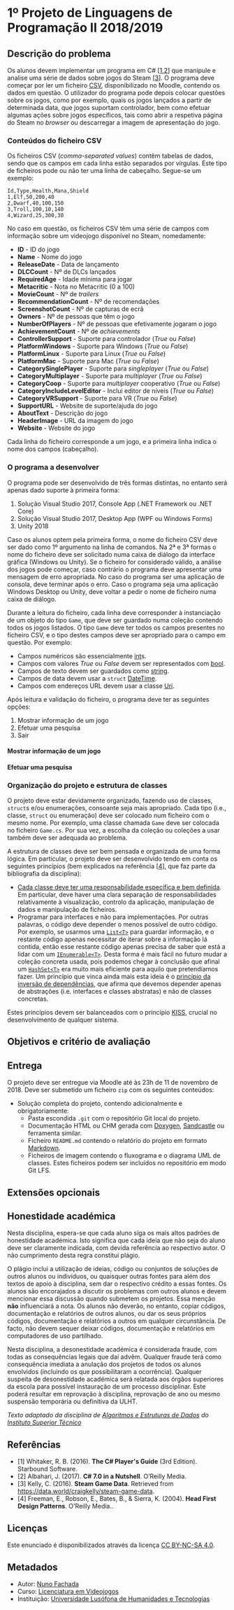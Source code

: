 <!--
1º Projeto de Linguagens de Programação II 2018/2019 (c) by Nuno Fachada

1º Projeto de Linguagens de Programação II 2018/2019 is licensed under a
Creative Commons Attribution-NonCommercial-ShareAlike 4.0 International License.

You should have received a copy of the license along with this
work. If not, see <http://creativecommons.org/licenses/by-nc-sa/4.0/>.
-->

# 1º Projeto de Linguagens de Programação II 2018/2019

## Descrição do problema

Os alunos devem implementar um programa em C# \[[1][ref1],[2][ref2]\] que
manipule e analise uma série de dados sobre jogos do Steam \[[3][ref3]\]. O
programa deve começar por ler um ficheiro [CSV][], disponibilizado no Moodle,
contendo os dados em questão. O utilizador do programa pode depois colocar
questões sobre os jogos, como por exemplo, quais os jogos lançados a partir de determinada data, que jogos suportam controlador, bem como efetuar algumas
ações sobre jogos específicos, tais como abrir a respetiva página do Steam no
*browser* ou descarregar a imagem de apresentação do jogo.

### Conteúdos do ficheiro CSV

Os ficheiros CSV (*comma-separated values*) contêm tabelas de dados, sendo que
os campos em cada linha estão separados por vírgulas. Este tipo de ficheiros
pode ou não ter uma linha de cabeçalho. Segue-se um exemplo:

```
Id,Type,Health,Mana,Shield
1,Elf,50,200,40
2,Dwarf,40,100,150
3,Troll,100,10,140
4,Wizard,25,300,30
```

No caso em questão, os ficheiros CSV têm uma série de campos com informação
sobre um videojogo disponível no Steam, nomedamente:

*   **ID** - ID do jogo
*   **Name** - Nome do jogo
*   **ReleaseDate** - Data de lançamento
*   **DLCCount** - Nº de DLCs lançados
*   **RequiredAge** - Idade mínima para jogar
*   **Metacritic** - Nota no Metacritic (0 a 100)
*   **MovieCount** - Nº de *trailers*
*   **RecommendationCount** - Nº de recomendações
*   **ScreenshotCount** - Nº de capturas de ecrã
*   **Owners** - Nº de pessoas que têm o jogo
*   **NumberOfPlayers** - Nº de pessoas que efetivamente jogaram o jogo
*   **AchievementCount** - Nº de *achievements*
*   **ControllerSupport** - Suporte para controlador (*True* ou *False*)
*   **PlatformWindows** - Suporte para Windows (*True* ou *False*)
*   **PlatformLinux** - Suporte para Linux (*True* ou *False*)
*   **PlatformMac** - Suporte para Mac (*True* ou *False*)
*   **CategorySinglePlayer** - Suporte para *singleplayer* (*True* ou *False*)
*   **CategoryMultiplayer** - Suporte para *multiplayer* (*True* ou *False*)
*   **CategoryCoop** - Suporte para *multiplayer* cooperativo (*True* ou *False*)
*   **CategoryIncludeLevelEditor** - Inclui editor de níveis (*True* ou *False*)
*   **CategoryVRSupport** - Suporte para VR (*True* ou *False*)
*   **SupportURL** - Website de suporte/ajuda do jogo
*   **AboutText** - Descrição do jogo
*   **HeaderImage** - URL da imagem do jogo
*   **Website** - Website do jogo

Cada linha do ficheiro corresponde a um jogo, e a primeira linha indica o nome
dos campos (cabeçalho).

### O programa a desenvolver

O programa pode ser desenvolvido de três formas distintas, no entanto será
apenas dado suporte à primeira forma:

1.  Solução Visual Studio 2017, Console App (.NET Framework ou .NET Core)
2.  Solução Visual Studio 2017, Desktop App (WPF ou Windows Forms)
3.  Unity 2018

Caso os alunos optem pela primeira forma, o nome do ficheiro CSV deve ser dado
como 1º argumento na linha de comandos. Na 2ª e 3ª formas o nome do ficheiro
deve ser solicitado numa caixa de diálogo da interface gráfica (Windows ou
Unity). Se o ficheiro for considerado válido, a análise dos jogos pode começar,
caso contrário o programa deve apresentar uma mensagem de erro apropriada. No
caso do programa ser uma aplicação de consola, deve terminar após o erro. Caso
o programa seja uma aplicação Windows Desktop ou Unity, deve voltar a pedir o
nome de ficheiro numa caixa de diálogo.

Durante a leitura do ficheiro, cada linha deve corresponder à instanciação de
um objeto do tipo `Game`, que deve ser guardado numa coleção contendo todos os
jogos listados. O tipo `Game` deve ter todos os campos presentes no ficheiro
CSV, e o tipo destes campos deve ser apropriado para o campo em questão. Por
exemplo:

*   Campos numéricos são essencialmente [int][]s.
*   Campos com valores *True* ou *False* devem ser representados com [bool][].
*   Campos de texto devem ser guardados como [string][].
*   Campos de data devem usar a `struct` [DateTime][].
*   Campos com endereços URL devem usar a classe [Uri][].

Após leitura e validação do ficheiro, o programa deve ter as seguintes opções:

1.  Mostrar informação de um jogo
2.  Efetuar uma pesquisa
3.  Sair

#### Mostrar informação de um jogo

#### Efetuar uma pesquisa

<!--
https://stackoverflow.com/questions/3173775/how-to-run-external-program-via-a-c-sharp-program

https://stackoverflow.com/questions/33538527/display-a-image-in-a-console-application/33604540

https://stackoverflow.com/questions/24797485/how-to-download-image-from-url
-->

<!--
O jogo [Simplexity] é semelhante ao [4-em-linha], mas com uma variação: além de
**cor**, as peças têm também **forma**. O [Simplexity] é jogado em turnos, e em
cada turno o jogador coloca uma peça numa das 7 colunas do tabuleiro de jogo. A
peça cai na vertical até atingir a base da coluna ou uma peça já colocada na
coluna. Um jogador vence quando 4 peças da sua **cor** ou da sua **forma** são
colocadas em linha (na vertical, horizontal ou diagonal). Se ocorrer uma
situação em que existam 4 peças em linha da mesma cor e 4 peças em linha da
mesma forma, a forma sobrepõem-se à cor para efeitos de vitória. O jogo termina
num empate após todas as peças terem sido colocadas em jogo sem que exista uma
situação de vitória.

A [Tabela 1](#tab1) mostra as condições de vitória para cada jogador, bem como
as peças alocadas inicialmente a cada um. Em caso de dúvidas podes consultar as
[regras do Simplexity] ou entrar em contacto com o docente via Moodle.

<a name="tab1"></a>

**Tabela 1** - Condições de vitória (cor e forma) e peças alocadas inicialmente
a cada jogador.

| Jogador | Vitória de cor | Vitória de forma | Peças iniciais                             |
|---------|----------------|------------------|--------------------------------------------|
| 1       | Branco         | Cilindro         | 11 cubos brancos, 10 cilindros brancos     |
| 2       | Vermelho       | Cubo             | 11 cubos vermelhos, 10 cilindros vermelhos |

### Modo de funcionamento

O jogo começa automaticamente, entrando no seguinte ciclo (_game loop_):

1. Mostrar tabuleiro (ver secção <a href="#visualize">Visualização do jogo</a>)
2. Solicitar jogada ao jogador atual (jogador 1 é o primeiro a jogar)
3. Verificar se existe uma condição de vitória
   * Em caso afirmativo, terminar o jogo e indicar o vencedor
   * Em caso negativo:
      * Se ainda existirem peças para jogar, voltar ao ponto 1, alternando o
        jogador
      * Caso contrário, terminar jogo com empate

No ponto 2, é solicitado ao jogador: a) a peça a jogar (cubo ou cilindro); e,
b) a coluna onde colocar a peça. Antes de solicitar a jogada, deve ser dada
indicação de quantas peças de cada tipo o jogador ainda tem para jogar. Após o
jogador ter inserido uma jogada, o jogo deve verificar se: a) o jogador ainda
tem peças do tipo indicado; e, b) a coluna do tabuleiro ainda tem espaço para
mais peças (máximo de 7 peças por coluna). Se alguma destas verificações
falhar, o jogo deve solicitar ao jogador a repetição da jogada.

No ponto 3, o tabuleiro deve ser analisado de modo a determinar se existe uma
das condições de vitória descritas na secção anterior.-->

<!--<a name="visualize"></a>

### Visualização-->

<!--
A visualização do jogo deve feita em modo de texto. A [Figura 1](#fig1) mostra
uma possível implementação da visualização do jogo (lado esquerdo), com os
caracteres `R` e `r` indicando peças vermelhas cúbicas e cilíndricas,
respetivamente, e os caracteres `W` e `w` representando peças brancas cúbicas
e cilíndricas, respetivamente.

<a name="fig1"></a>

![visualize](https://user-images.githubusercontent.com/3018963/38045647-463cb488-32b5-11e8-9c98-70c6cc42a16f.png)

**Figura 1** - Possível implementação da visualização em modo de texto (lado
esquerdo) e situação de jogo equivalente (lado direito).-->

<a name="orgclasses"></a>

### Organização do projeto e estrutura de classes

O projeto deve estar devidamente organizado, fazendo uso de classes, `struct`s
e/ou enumerações, consoante seja mais apropriado. Cada tipo (i.e., classe,
`struct` ou enumeração) deve ser colocado num ficheiro com o mesmo nome. Por
exemplo, uma classe chamada `Game` deve ser colocada no ficheiro `Game.cs`. Por
sua vez, a escolha da coleção ou coleções a usar também deve ser adequada ao
problema.

A estrutura de classes deve ser bem pensada e organizada de uma forma lógica.
Em particular, o projeto deve ser desenvolvido tendo em conta os seguintes
princípios (bem explicados na referência \[[4][ref4]\], que faz parte da
bibliografia da disciplina):

*   [Cada classe deve ter uma responsabilidade específica e bem definida][SRP].
    Em particular, deve haver uma clara separação de responsabilidades
    relativamente à visualização, controlo da aplicação, manipulação de dados e
    manipulação de ficheiros.
*   Programar para interfaces e não para implementações. Por outras palavras, o
    código deve depender o menos possível de outro código. Por exemplo, se
    usarmos uma [`List<T>`][] para guardar informação, e o restante código
    apenas necessitar de iterar sobre a informação lá contida, então esse
    restante código apenas precisa de saber que está a lidar com um
    [`IEnumerable<T>`][]. Desta forma é mais fácil no futuro mudar a coleção
    concreta usada, pois podemos chegar à conclusão que afinal um
    [`HashSet<T>`][] era muito mais eficiente para aquilo que pretendíamos
    fazer. Um princípio que vinca ainda mais esta ideia é o [princípio da
    inversão de dependências][DIP], que afirma que devemos depender apenas de
    abstrações (i.e. interfaces e classes abstratas) e não de classes
    concretas.

Estes princípios devem ser balanceados com o princípio [KISS][], crucial no
desenvolvimento de qualquer sistema.

<a name="objetivos"></a>

## Objetivos e critério de avaliação

<!--
Este projeto tem os seguintes objetivos:

* **O1** - Jogo deve funcionar como especificado.
* **O2** - Projeto e código bem organizados, nomeadamente: a) estrutura de
  classes bem pensada (ver secção <a href="#orgclasses">Organização do projeto
  e estrutura de classes</a>); b) código devidamente comentado e indentado; c)
  inexistência de código "morto", que não faz nada, como por exemplo
  variáveis ou métodos nunca usados; d) soluções [simples][KISS] e eficientes;
  e, e) projeto compila e executa sem erros e/ou  _warnings_.
* **O3** - Projeto adequadamente comentado e documentado. Documentação deve ser
  feita com comentários de documentação XML, e a documentação (gerada com
  [Doxygen], [Sandcastle] ou ferramenta similar) deve estar incluída no ZIP do
  projeto (mas não integrada no repositório Git).
* **O4** - Repositório Git deve refletir boa utilização do mesmo, com _commits_
  de todos os elementos do grupo e mensagens de _commit_ que sigam as melhores
  práticas para o efeito (como indicado
  [aqui](https://chris.beams.io/posts/git-commit/),
  [aqui](https://gist.github.com/robertpainsi/b632364184e70900af4ab688decf6f53),
  [aqui](https://github.com/erlang/otp/wiki/writing-good-commit-messages) e
  [aqui](https://stackoverflow.com/questions/2290016/git-commit-messages-50-72-formatting)).
* **O5** - Relatório em formato [Markdown] (ficheiro `README.md`), organizado
  da seguinte forma:
  * Título do projeto.
  * Nome dos autores (primeiro e último) e respetivos números de aluno.
  * Indicação do repositório público Git utilizado. Esta indicação é opcional,
    pois podem preferir desenvolver o projeto num repositório privado.
  * Informação de quem fez o quê no projeto. Esta informação é **obrigatória**
    e deve refletir os _commits_ feitos no Git.
  * Descrição da solução:
    * Arquitetura da solução, com breve explicação de como o programa foi
      organizado e indicação das estruturas de dados (para o tabuleiro de jogo,
      por exemplo) e algoritmos (para verificação da situação de vitória, por
      exemplo) utilizados.
    * Um diagrama UML descrevendo a estrutura de classes.
    * Um fluxograma mostrando o _game loop_.
  * Conclusões e matéria aprendida.
  * Referências:
    * Incluindo trocas de ideias com colegas, código aberto reutilizado e
      bibliotecas de terceiros utilizadas. Devem ser o mais detalhados
      possível.
  * **Nota:** o relatório deve ser simples e breve, com informação mínima e
    suficiente para que seja possível ter uma boa ideia do que foi feito.
    Atenção aos erros ortográficos, pois serão tidos em conta na nota final.

O projeto tem um peso de 4 valores na nota final da disciplina e será avaliado
de forma qualitativa. Isto significa que todos os objetivos têm de ser
parcialmente ou totalmente cumpridos. A cada objetivo, O1 a O5, será atribuída
uma nota entre 0 e 1. A nota preliminar do projeto será dada pela seguinte
fórmula:

_N = 4 x O1 x O2 x O3 x O4 x O5_

Isto significa que se os alunos ignorarem completamente um dos objetivos, a
nota final será zero.

A nota individual de cada aluno será atribuida com base na nota preliminar do
projeto, na percentagem de trabalho realizada (indicada no relatório e
verificada através dos _commits_) e na discussão do projeto. Se o aluno tiver
realizado uma percentagem equitativa do projeto e se souber explicar o que fez
durante a discussão, então a nota individual deverá ser muito semelhante à nota
preliminar.
-->

## Entrega

O projeto deve ser entregue via Moodle até às 23h de 11 de novembro de 2018.
Deve ser submetido um ficheiro `zip` com os seguintes conteúdos:

*   Solução completa do projeto, contendo adicionalmente e obrigatoriamente:
    *   Pasta escondida `.git` com o repositório Git local do projeto.
    *   Documentação HTML ou CHM gerada com [Doxygen][], [Sandcastle][] ou
        ferramenta similar.
    *   Ficheiro `README.md` contendo o relatório do projeto em formato
        [Markdown][].
    *   Ficheiros de imagem contendo o fluxograma e o diagrama UML de classes.
        Estes ficheiros podem ser incluídos no repositório em modo Git LFS.

## Extensões opcionais

<!--
Os alunos podem opcionalmente desenvolver um modo _single-player_, onde o
jogador adversário é implementado com inteligência artificial. Para o efeito
podem usar o algoritmo [Minimax], com cortes [Alfa-Beta] para acelerar o
cálculo, além de ser uma excelente oportunidade para o uso de recursão.

Esta extensão permite melhorar, até ao máximo de 4 valores, a nota preliminar
do projeto. Atenção que esta extensão não é simples e os conceitos envolvidos
não fazem parte da matéria da disciplina. Só devem abordar este problema quando
o projeto base estiver devidamente concluído. Se abordarem o problema devem
fazê-lo num ramo Git separado, para poderem facilmente voltar à versão base
caso não tenham sucesso na implementação da extensão.
-->

## Honestidade académica

Nesta disciplina, espera-se que cada aluno siga os mais altos padrões de
honestidade académica. Isto significa que cada ideia que não seja do
aluno deve ser claramente indicada, com devida referência ao respectivo
autor. O não cumprimento desta regra constitui plágio.

O plágio inclui a utilização de ideias, código ou conjuntos de soluções
de outros alunos ou indivíduos, ou quaisquer outras fontes para além
dos textos de apoio à disciplina, sem dar o respectivo crédito a essas
fontes. Os alunos são encorajados a discutir os problemas com outros
alunos e devem mencionar essa discussão quando submetem os projetos.
Essa menção **não** influenciará a nota. Os alunos não deverão, no
entanto, copiar códigos, documentação e relatórios de outros alunos, ou dar os
seus próprios códigos, documentação e relatórios a outros em qualquer
circunstância. De facto, não devem sequer deixar códigos, documentação e
relatórios em computadores de uso partilhado.

Nesta disciplina, a desonestidade académica é considerada fraude, com
todas as consequências legais que daí advêm. Qualquer fraude terá como
consequência imediata a anulação dos projetos de todos os alunos envolvidos
(incluindo os que possibilitaram a ocorrência). Qualquer suspeita de
desonestidade académica será relatada aos órgãos superiores da escola
para possível instauração de um processo disciplinar. Este poderá
resultar em reprovação à disciplina, reprovação de ano ou mesmo suspensão
temporária ou definitiva da ULHT.

*Texto adaptado da disciplina de [Algoritmos e
Estruturas de Dados][aed] do [Instituto Superior Técnico][ist]*

## Referências

*   <a name="ref1">\[1\]</a> Whitaker, R. B. (2016). **The C# Player's Guide**
    (3rd Edition). Starbound Software.
*   <a name="ref2">\[2\]</a> Albahari, J. (2017). **C# 7.0 in a Nutshell**.
    O’Reilly Media.
*   <a name="ref3">\[3\]</a> Kelly, C. (2016). **Steam Game Data**. Retrieved
    from <https://data.world/craigkelly/steam-game-data>.
*   <a name="ref3">\[4\]</a> Freeman, E., Robson, E., Bates, B., & Sierra, K.
    (2004). **Head First Design Patterns**. O'Reilly Media..

## Licenças

Este enunciado é disponibilizados através da licença [CC BY-NC-SA 4.0][].

## Metadados

*   Autor: [Nuno Fachada][]
*   Curso:  [Licenciatura em Videojogos][lamv]
*   Instituição: [Universidade Lusófona de Humanidades e Tecnologias][ULHT]

[ref1]:#ref1
[ref2]:#ref2
[ref3]:#ref3
[ref4]:#ref4
[CC BY-NC-SA 4.0]:https://creativecommons.org/licenses/by-nc-sa/4.0/
[lamv]:https://www.ulusofona.pt/licenciatura/videojogos
[Nuno Fachada]:https://github.com/fakenmc
[ULHT]:https://www.ulusofona.pt/
[aed]:https://fenix.tecnico.ulisboa.pt/disciplinas/AED-2/2009-2010/2-semestre/honestidade-academica
[ist]:https://tecnico.ulisboa.pt/pt/
[Markdown]:https://guides.github.com/features/mastering-markdown/
[Doxygen]:https://www.stack.nl/~dimitri/doxygen/
[Sandcastle]:https://github.com/EWSoftware/SHFB
[SRP]:https://en.wikipedia.org/wiki/Single_responsibility_principle
[KISS]:https://en.wikipedia.org/wiki/KISS_principle
[CSV]:https://en.wikipedia.org/wiki/Comma-separated_values
[DateTime]:https://docs.microsoft.com/dotnet/api/system.datetime
[int]:https://docs.microsoft.com/dotnet/api/system.int32
[Uri]:https://docs.microsoft.com/dotnet/api/system.uri
[bool]:https://docs.microsoft.com/dotnet/api/system.boolean
[string]:https://docs.microsoft.com/dotnet/api/system.string
[`List<T>`]:https://docs.microsoft.com/dotnet/api/system.collections.generic.list-1
[`IEnumerable<T>`]:https://docs.microsoft.com/dotnet/api/system.collections.generic.ienumerable-1
[`HashSet<T>`]:https://docs.microsoft.com/dotnet/api/system.collections.generic.hashset-1
[DIP]:https://en.wikipedia.org/wiki/Dependency_inversion_principle
